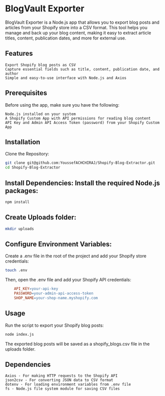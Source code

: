 # BlogVault Exporter

BlogVault Exporter is a Node.js app that allows you to export blog posts and articles from your Shopify store into a CSV format. This tool helps you manage and back up your blog content, making it easy to extract article titles, content, publication dates, and more for external use.

## Features

    Export Shopify blog posts as CSV
    Capture essential fields such as title, content, publication date, and author
    Simple and easy-to-use interface with Node.js and Axios

## Prerequisites

Before using the app, make sure you have the following:

    Node.js installed on your system
    A Shopify Custom App with API permissions for reading blog content
    API Key and Admin API Access Token (password) from your Shopify Custom App

## Installation
Clone the Repository:

```bash
git clone git@github.com:YoussefACHCHIRAJ/Shopify-Blog-Extractor.git
cd Shopify-Blog-Extractor
```

## Install Dependencies: Install the required Node.js packages:

```bash
npm install
```

## Create Uploads folder:

```bash
mkdir uploads
```

## Configure Environment Variables: 
Create a .env file in the root of the project and add your Shopify store credentials:

```bash
touch .env
```

Then, open the .env file and add your Shopify API credentials:

```makefile
    API_KEY=your-api-key
    PASSWORD=your-admin-api-access-token
    SHOP_NAME=your-shop-name.myshopify.com
```

## Usage

Run the script to export your Shopify blog posts:

```bash
node index.js
```
The exported blog posts will be saved as a shopify_blogs.csv file in the uploads folder.

## Dependencies

    Axios - For making HTTP requests to the Shopify API
    json2csv - For converting JSON data to CSV format
    dotenv - For loading environment variables from .env file
    fs - Node.js file system module for saving CSV files